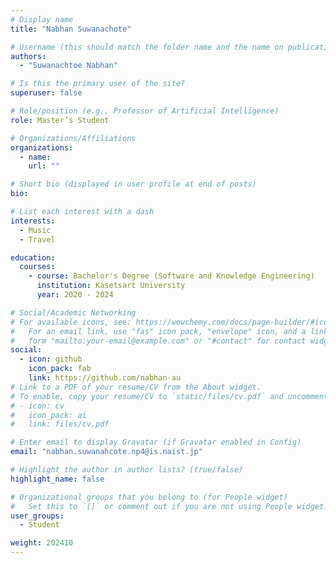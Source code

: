 ```yaml
---
# Display name
title: "Nabhan Suwanachote"

# Username (this should match the folder name and the name on publications)
authors:
  - "Suwanachtoe Nabhan"

# Is this the primary user of the site?
superuser: false

# Role/position (e.g., Professor of Artificial Intelligence)
role: Master’s Student

# Organizations/Affiliations
organizations:
  - name:
    url: ""

# Short bio (displayed in user profile at end of posts)
bio:

# List each interest with a dash
interests:
  - Music
  - Travel

education:
  courses:
    - course: Bachelor's Degree (Software and Knowledge Engineering)
      institution: Kasetsart University
      year: 2020 - 2024

# Social/Academic Networking
# For available icons, see: https://wowchemy.com/docs/page-builder/#icons
#   For an email link, use "fas" icon pack, "envelope" icon, and a link in the
#   form "mailto:your-email@example.com" or "#contact" for contact widget.
social:
  - icon: github
    icon_pack: fab
    link: https://github.com/nabhan-au
# Link to a PDF of your resume/CV from the About widget.
# To enable, copy your resume/CV to `static/files/cv.pdf` and uncomment the lines below.
# - icon: cv
#   icon_pack: ai
#   link: files/cv.pdf

# Enter email to display Gravatar (if Gravatar enabled in Config)
email: "nabhan.suwanahcote.np4@is.naist.jp"

# Highlight the author in author lists? (true/false)
highlight_name: false

# Organizational groups that you belong to (for People widget)
#   Set this to `[]` or comment out if you are not using People widget.
user_groups:
  - Student

weight: 202410
---
```

